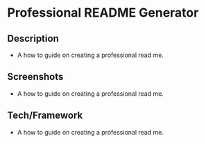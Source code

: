 # Professional README Generator 
  ## Description
  - A how to guide on creating a professional read me.
  ## Screenshots
  - A how to guide on creating a professional read me.
  ## Tech/Framework
  - A how to guide on creating a professional read me.
